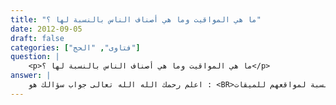 ```yaml
---
title: "ما هي المواقيت وما هي أصناف الناس بالنسبة لها ؟"
date: 2012-09-05
draft: false
categories: ["فتاوى", "الحج"]
question: |
    <p>ما هي المواقيت وما هي أصناف الناس بالنسبة لها ؟</p>
answer: |
    اعلم رحمك الله الله تعالى جواب سؤالك هو : <BR>أولا : أما أصناف الناس بالنسبة لمواقعهم للميقات : <BR>يختلف الميقات المكاني للإحرام بالحجّ باختلاف مواقع الناس ، فإنهم من حيث المواقيت المكانية على ثلاثة أصناف :  <BR>الصنف الأول : الأُفُقِي : وهو من كان منزله خارج منطقة المواقيت . <BR>الصنف الثاني : الميقاتي : وهو الذي يسكن في مناطق المواقيت ، أو ما يحاذيها ، أو في مكان دونها إلى الحرم المحيط بمكة . <BR>الصنف الثالث : الحرمي والمكي : وهو من كان منزله في الحرم أو في مكة سواء أكان مستوطناً أو نازلاً . <BR>ثانيا : وأماالمواقيت المكانية للأفقي للحجّ أو العمرة : <BR>المواقيت المكانية للأفقي خمسة ، نظمها أحدهم بقوله : <BR>عِرْق العراقِ يلملم اليمن            وبذي الحُليفة يُحرم المدني <BR>والشامُ جُحفةُ إن مررت بها         ولأهل نجدٍ قرْنُ فاسْتِبِنِ <BR>قال الإمام النووي( المجموع (7/199)): ( قال ابن المنذر وغيره : أجمع العلماء على هذه المواقيت ) .   <BR>قال الإمام ابن قدامة( المغني (5/56)) : ( وجملة ذلك أن المواقيت المنصوص عليها الخمسة التي ذكرها الخرقي – رحمه الله   ، وقد أجمع أهل العلم على أربعة منها ، وهي : ذو الحليفة ، و الجحفة ، و قرن ، ويلملم ،   وأما ذات عرق فميقات أهل المشرق في قول أكثر أهل العلم ،   وقال ابن عبد البر : أجمع أهل العلم على أن إحرام العراقيّ من ذات عرق إحرامٌ من الميقات ) . <BR>وعَنِ ابْنِ عَبَّاسٍ   رضي الله عنهما – قَالَ : (( إِنَّ النَّبِي صلى الله عليه وسلم وَقَّتَ لأَهْلِ المَدِينَةِ ذَا الْحُلَيْفَةِ ، وَلأَهْلِ الشَّامِ الْجُحْفَةَ ، وَلأَهْلِ نَجْدٍ قَرْنَ المَنَازِلِ ، وَلأَهْلِ الْيَمَنِ يَلَمْلَمَ ، هُنَّ لَهُنَّ وَلِمَنْ أَتَى عَلَيْهِنَّ مِنْ غَيْرِهِنَّ ، مِمَّنْ أَرَادَ الْحَجَّ وَالْعُمْرَةَ ، وَمَنْ كَانَ دُونَ ذَلِكَ فَمِنْ حَيْثُ أَنْشَأَ ، حَتَّى أَهْلُ مَكَّةَ مِنْ مَكَّةَ ))( رواه البخاري  رقم الحديث (1452) ، ومسلم رقم الحديث (1181) ) . <BR>وعن أَبُي الزُّبَيْرِ أَنَّهُ سَمِعَ جَابِرَ بْنَ عَبْدِ اللهِ   رضي الله عنهما   يُسْأَلُ عَنِ المُهَلِّ فَقَالَ سَمِعْتُ   أَحْسِبُهُ رَفَعَ إِلَى النَّبِيِّ  فَقَالَ : ((مُهَلُّ أَهْلِ المَدِينَةِ مِنْ ذِي الْحُلَيْفَةِ ، وَالطَّرِيقُ الآخَرُ الْجُحْفَةُ ، وَمُهَلُّ أَهْلِ الْعِرَاقِ مِنْ ذَاتِ عِرْقٍ ، وَمُهَلُّ أَهْلِ نَجْدٍ مِنْ قَرْنٍ ، وَمُهَلُّ أَهْلِ الْيَمَنِ مِنْ يَلَمْلَمَ ))(رواه مسلم  رقم الحديث (1183) ، وابن خزيمة في صحيحه  رقم الحديث (2592)  ) . <BR>وعَنْ عَائِشَةَ   رضي الله عنها   : (( أَنَّ رَسُولَ اللهِ صلى الله عليه وسلم وَقَّتَ لأَهْلِ الْعِرَاقِ ذَاتَ عِرْقٍ ))( رواه أبو داود رقم الحديث (1739) . وهو حديث صحيح . ينظر : الإرواء رقم الحديث (999) ).  <BR> ثالثاً : وميقات الميقاتي للحجّ أو العمرة ، وأما الميقاتي وهو الذي يسكن في مناطق المواقيت ، أو ما يحاذيها ، أو في مكان دونها إلى الحرم المحيط بمكة فإن ميقات إحرامه المكاني للحجّ أو العمرة هو موضعه الذي ينشأ منه الإحرام بالعمرة أو الحجّ ، أو أقرب ميقات له ، وهو مذهب الحنفية ، والمالكية ، والشافعية ، والحنابلة ، إلا أنهم اختلفوا في المكان الذي يتعين عليه منه الإحرام ، فالحنفية يرون أن ميقاته جميع المسافة ما بين المواقيت إلى الحرم ، والمالكية يرون أنه يحرم من داره أو من مسجده ، والشافعية والحنابلة يرون أنه يحرم من القرية التي يسكنها أو المكان النازل فيه .  <BR>والأمر فيه واسع لأن الحديث يحتمل جميع ما سبق ؛ دليله :  <BR>عَنِ ابْنِ عَبَّاسٍ   رضي الله عنهما – قَالَ : قال النبي صلى الله عليه وسلم : ((   وَمَنْ كَانَ دُونَ ذَلِكَ فَمِنْ حَيْثُ أَنْشَأَ ، حَتَّى أَهْلُ مَكَّةَ مِنْ مَكَّةَ))(رواه البخاري رقم الحديث (1452) ، ومسلم رقم الحديث (1181)  ) . <BR>رابعاً : وميقات الحرمي والمكي للحجّ أو العمرة ، وأما الحرمي والمكي   وهو من كان منزله في الحرم أو في مكة سواء أكان مستوطناً أو نازلاً    فميقاته بالنسبة للحجّ من حيث أنشأ ، وهو مذهب الحنفية ، والمالكية ، والشافعية،  والحنابلة . دليله :  <BR>عَنِ ابْنِ عَبَّاسٍ   رضي الله عنهما – قَالَ : قال النبي صلى الله عليه وسلم : ((   وَمَنْ كَانَ دُونَ ذَلِكَ فَمِنْ حَيْثُ أَنْشَأَ ، حَتَّى أَهْلُ مَكَّةَ مِنْ مَكَّةَ))( رواه البخاري رقم الحديث (1452) ، ومسلم رقم الحديث (1181)) . <BR>أما ميقاته بالنسبة للعمرة الحِلّ ، فلا بدَّ أن يخرج للعمرة عن الحرم إلى الحلّ ولو بخطوه واحدة يتجاوز بها الحرم إلى الحلّ ، ولا خلاف في ذلك بين الفقهاء . والأفضل أن يكون إحرامه من الجعرانة أو التنعيم . <BR> ينظر : الإقناع في مسائل الإجماع (1/251) ، والموسوعة الفقهية (2/151) . <BR>الموسوعة الفقهية (2/151)وبدائع الصنائع (2/166) ، و الفتاوى الولوالجية (1/266) ، والمبسوط (4/169) والمعونة (1/327) ، وحاشية الدسوقي (2/36) ، وحاشية الزرقاني (2/445) ، وبداية المجتهد (3/271) ، ومواهب الجليل (4/43)والمجموع (7/200) ، والبيان (4/111) ، والشرح الكبير (3/331) ، ومغني المحتاج (2/226) ، وحاشية البجيرمي (2/172) ، وإخلاص الناوي (1/401) والإنصاف (3/383) ، ومنتهى الإرادات (2/77) ، ومطالب أولي النهى (3/219) ، وكتاب المنور ص (222) ، وكشاف القناع (2/401) ، والإقناع (1/552).
---
```


